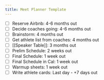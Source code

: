 ```yaml
---
title: Meet Planner Template
---
```


- [ ] Reserve Airbnb: 4-6 months out
- [ ] Decide coaches going: 4-6 months out
- [ ] Brainstorm: 4 months out
- [ ] Get athlete list from coaches: 4 months out
- [ ] [[Speaker Table]]: 3 months out
- [ ] Prelim Schedule: 2 weeks out
- [ ] Final Schedule: 1 week out
- [ ] Final Schedule in Cal: 1 week out
- [ ] Warmup sheets: 1 week out
- [ ] Write athlete cards: Last day - +7 days out
